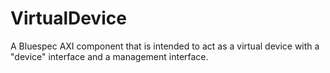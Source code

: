 # VirtualDevice
A Bluespec AXI component that is intended to act as a virtual device with a "device" interface and a management interface.
